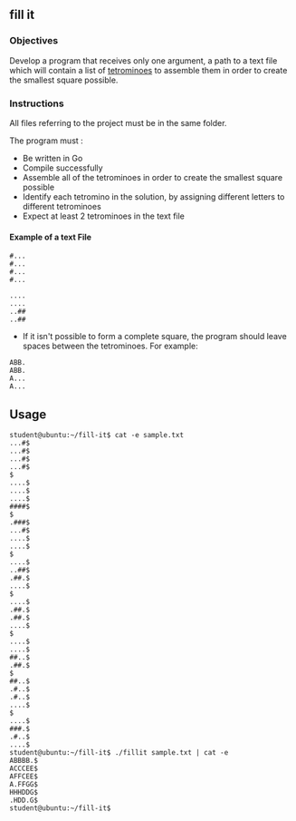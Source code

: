 ## fill it

### Objectives

Develop a program that receives only one argument, a path to a text file which will contain a list of [tetrominoes](https://en.wikipedia.org/wiki/Tetromino) to assemble them in order to create the smallest square possible.

### Instructions

All files referring to the project must be in the same folder.

The program must :

-   Be written in Go
-   Compile successfully
-   Assemble all of the tetrominoes in order to create the smallest square possible
-   Identify each tetromino in the solution, by assigning different letters to different tetrominoes
-   Expect at least 2 tetrominoes in the text file

#### Example of a text File

```console
#...
#...
#...
#...

....
....
..##
..##
```

-   If it isn't possible to form a complete square, the program should leave spaces between the tetrominoes. For example:

```console
ABB.
ABB.
A...
A...
```

## Usage

```
student@ubuntu:~/fill-it$ cat -e sample.txt
...#$
...#$
...#$
...#$
$
....$
....$
....$
####$
$
.###$
...#$
....$
....$
$
....$
..##$
.##.$
....$
$
....$
.##.$
.##.$
....$
$
....$
....$
##..$
.##.$
$
##..$
.#..$
.#..$
....$
$
....$
###.$
.#..$
....$
student@ubuntu:~/fill-it$ ./fillit sample.txt | cat -e
ABBBB.$
ACCCEE$
AFFCEE$
A.FFGG$
HHHDDG$
.HDD.G$
student@ubuntu:~/fill-it$
```
